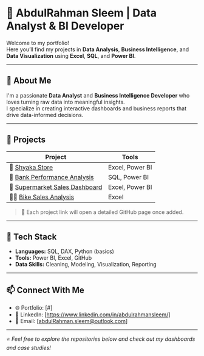 # 👋 AbdulRahman Sleem | Data Analyst & BI Developer  

Welcome to my portfolio!  
Here you’ll find my projects in **Data Analysis**, **Business Intelligence**, and **Data Visualization** using **Excel**, **SQL**, and **Power BI**.

---

## 🧠 About Me
I'm a passionate **Data Analyst** and **Business Intelligence Developer** who loves turning raw data into meaningful insights.  
I specialize in creating interactive dashboards and business reports that drive data-informed decisions.

---

## 🚀 Projects

| Project | Tools |
|----------|--------|
| 🛒 [Shyaka Store](https://github.com/abdusleem/Shyaka-Store) | Excel, Power BI |
| 🏦 [Bank Performance Analysis](https://github.com/abdusleem/Bank-Performance-Analysis) | SQL, Power BI |
| 🛒 [Supermarket Sales Dashboard](https://github.com/abdusleem/Supermarket-Sales) | Excel, Power BI |
| 🚴‍♂️ [Bike Sales Analysis](#) | Excel |


> 🔗 Each project link will open a detailed GitHub page once added.

---

## 🧰 Tech Stack
- **Languages:** SQL, DAX, Python (basics)
- **Tools:** Power BI, Excel, GitHub
- **Data Skills:** Cleaning, Modeling, Visualization, Reporting

---

## 📫 Connect With Me
- 🌐 Portfolio: [#]
- 💼 LinkedIn: [https://www.linkedin.com/in/abdulrahmansleem/]
- 📧 Email: [abdulRahman.sleem@outlook.com]

---

⭐ *Feel free to explore the repositories below and check out my dashboards and case studies!*

